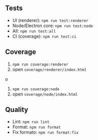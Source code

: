 ## Tests

- UI (renderer): `npm run test:renderer`
- Node/Electron core: `npm run test:node`
- All: `npm run test:all`
- CI (coverage): `npm run test:ci`

## Coverage

1. `npm run coverage:renderer`
2. open `coverage/renderer/index.html`

o

1. `npm run coverage:node`
2. open `coverage/node/index.html`

## Quality

- Lint: `npm run lint`
- Format: `npm run format`
- Fix formato: `npm run format:fix`
